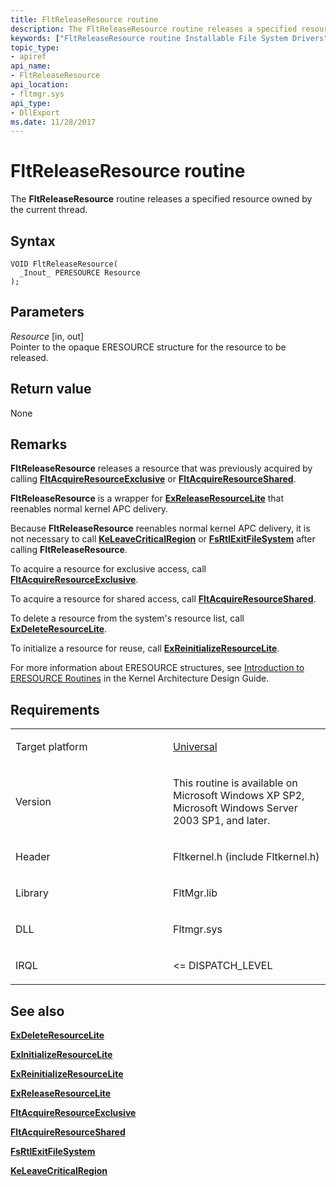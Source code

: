 ```yaml
---
title: FltReleaseResource routine
description: The FltReleaseResource routine releases a specified resource owned by the current thread.
keywords: ["FltReleaseResource routine Installable File System Drivers"]
topic_type:
- apiref
api_name:
- FltReleaseResource
api_location:
- fltmgr.sys
api_type:
- DllExport
ms.date: 11/28/2017
---
```


# FltReleaseResource routine


The **FltReleaseResource** routine releases a specified resource owned by the current thread.

## Syntax

```ManagedCPlusPlus
VOID FltReleaseResource(
  _Inout_ PERESOURCE Resource
);
```

## Parameters

*Resource* \[in, out\]  
Pointer to the opaque ERESOURCE structure for the resource to be released.

## Return value

None

## Remarks

**FltReleaseResource** releases a resource that was previously acquired by calling [**FltAcquireResourceExclusive**](fltacquireresourceexclusive.md) or [**FltAcquireResourceShared**](fltacquireresourceshared.md).

**FltReleaseResource** is a wrapper for [**ExReleaseResourceLite**](/windows-hardware/drivers/ddi/wdm/nf-wdm-exreleaseresourcelite) that reenables normal kernel APC delivery.

Because **FltReleaseResource** reenables normal kernel APC delivery, it is not necessary to call [**KeLeaveCriticalRegion**](/windows-hardware/drivers/ddi/ntddk/nf-ntddk-keleavecriticalregion) or [**FsRtlExitFileSystem**](fsrtlexitfilesystem.md) after calling **FltReleaseResource**.

To acquire a resource for exclusive access, call [**FltAcquireResourceExclusive**](fltacquireresourceexclusive.md).

To acquire a resource for shared access, call [**FltAcquireResourceShared**](fltacquireresourceshared.md).

To delete a resource from the system's resource list, call [**ExDeleteResourceLite**](/windows-hardware/drivers/ddi/wdm/nf-wdm-exdeleteresourcelite).

To initialize a resource for reuse, call [**ExReinitializeResourceLite**](/windows-hardware/drivers/ddi/wdm/nf-wdm-exreinitializeresourcelite).

For more information about ERESOURCE structures, see [Introduction to ERESOURCE Routines](../kernel/introduction-to-eresource-routines.md) in the Kernel Architecture Design Guide.

## Requirements

<table>
<colgroup>
<col width="50%" />
<col width="50%" />
</colgroup>
<tbody>
<tr class="odd">
<td align="left"><p>Target platform</p></td>
<td align="left"><a href="https://go.microsoft.com/fwlink/p/?linkid=531356" data-raw-source="[Universal](https://go.microsoft.com/fwlink/p/?linkid=531356)">Universal</a></td>
</tr>
<tr class="even">
<td align="left"><p>Version</p></td>
<td align="left"><p>This routine is available on Microsoft Windows XP SP2, Microsoft Windows Server 2003 SP1, and later.</p></td>
</tr>
<tr class="odd">
<td align="left"><p>Header</p></td>
<td align="left">Fltkernel.h (include Fltkernel.h)</td>
</tr>
<tr class="even">
<td align="left"><p>Library</p></td>
<td align="left">FltMgr.lib</td>
</tr>
<tr class="odd">
<td align="left"><p>DLL</p></td>
<td align="left">Fltmgr.sys</td>
</tr>
<tr class="even">
<td align="left"><p>IRQL</p></td>
<td align="left"><p>&lt;= DISPATCH_LEVEL</p></td>
</tr>
</tbody>
</table>

## See also


[**ExDeleteResourceLite**](/windows-hardware/drivers/ddi/wdm/nf-wdm-exdeleteresourcelite)

[**ExInitializeResourceLite**](/windows-hardware/drivers/ddi/wdm/nf-wdm-exinitializeresourcelite)

[**ExReinitializeResourceLite**](/windows-hardware/drivers/ddi/wdm/nf-wdm-exreinitializeresourcelite)

[**ExReleaseResourceLite**](/windows-hardware/drivers/ddi/wdm/nf-wdm-exreleaseresourcelite)

[**FltAcquireResourceExclusive**](fltacquireresourceexclusive.md)

[**FltAcquireResourceShared**](fltacquireresourceshared.md)

[**FsRtlExitFileSystem**](fsrtlexitfilesystem.md)

[**KeLeaveCriticalRegion**](/windows-hardware/drivers/ddi/ntddk/nf-ntddk-keleavecriticalregion)

 

